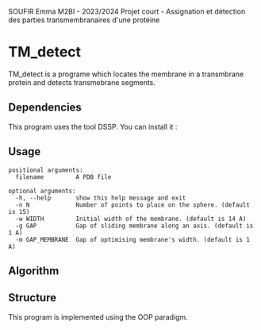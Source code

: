 SOUFIR Emma M2BI - 2023/2024
Projet court - Assignation et détection des parties transmembranaires d'une protéine

# TM_detect

TM_detect is a programe which locates the membrane in a transmbrane protein and detects transmebrane segments. 

## Dependencies

This program uses the tool DSSP. You can install it : 


## Usage

```TM_detect [-h] [-n N] [-w WIDTH] [-g GAP] [-m GAP_MEMBRANE] filename
positional arguments:
  filename         A PDB file

optional arguments:
  -h, --help       show this help message and exit
  -n N             Number of points to place on the sphere. (default is 15)
  -w WIDTH         Initial width of the membrane. (default is 14 A)
  -g GAP           Gap of sliding membrane along an axis. (default is 1 A)
  -m GAP_MEMBRANE  Gap of optimising membrane's width. (default is 1 A)
```


## Algorithm


## Structure

This program is implemented using the OOP paradigm. 
